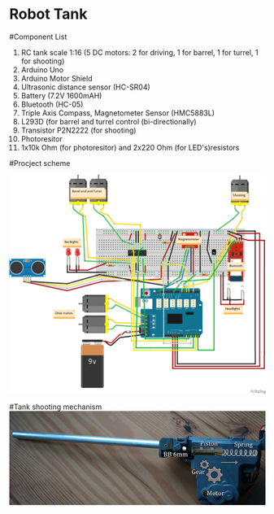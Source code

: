 # Robot Tank

#Component List

1. RC tank scale 1:16 (5 DC motors: 2 for driving, 1 for barrel, 1 for turrel, 1 for shooting)
2. Arduino Uno
3. Arduino Motor Shield
4. Ultrasonic distance sensor (HC-SR04)
5. Battery (7.2V 1600mAH)
6. Bluetooth (HC-05)
7. Triple Axis Compass, Magnetometer Sensor (HMC5883L)
8. L293D (for barrel and turrel control (bi-directionally)
9. Transistor P2N2222 (for shooting)
10. Photoresitor
11. 1x10k Ohm (for photoresitor) and 2x220 Ohm (for LED's)resistors

#Procject scheme

![alt tag](https://github.com/Bum1s/Robot-Tank/blob/master/images/robot_scheme.jpg)

#Tank shooting mechanism
![alt tag](https://github.com/Bum1s/Robot-Tank/blob/master/images/shoot_model.jpg)
